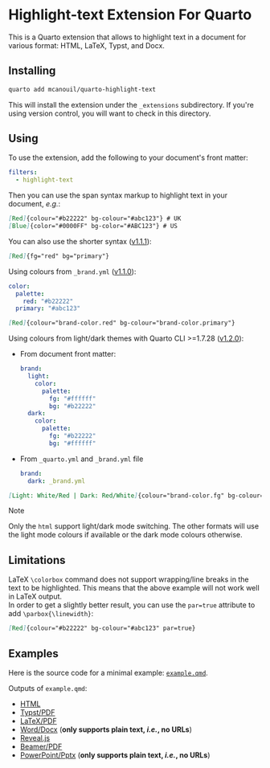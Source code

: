 # Highlight-text Extension For Quarto

This is a Quarto extension that allows to highlight text in a document for various format: HTML, LaTeX, Typst, and Docx.

## Installing

```bash
quarto add mcanouil/quarto-highlight-text
```

This will install the extension under the `_extensions` subdirectory.
If you're using version control, you will want to check in this directory.

## Using

To use the extension, add the following to your document's front matter:

```yaml
filters:
  - highlight-text
```

Then you can use the span syntax markup to highlight text in your document, *e.g.*:

```markdown
[Red]{colour="#b22222" bg-colour="#abc123"} # UK
[Blue]{color="#0000FF" bg-color="#ABC123"} # US
```

You can also use the shorter syntax ([v1.1.1](../../releases/tag/1.1.1)):

```markdown
[Red]{fg="red" bg="primary"}
```

Using colours from `_brand.yml` ([v1.1.0](../../releases/tag/1.1.0)):

```yaml
color:
  palette:
    red: "#b22222"
  primary: "#abc123"
```

```markdown
[Red]{colour="brand-color.red" bg-colour="brand-color.primary"}
```

Using colours from light/dark themes with Quarto CLI >=1.7.28 ([v1.2.0](../../releases/tag/1.2.0)):

- From document front matter:

  ```yaml
  brand:
    light:
      color:
        palette:
          fg: "#ffffff"
          bg: "#b22222"
    dark:
      color:
        palette:
          fg: "#b22222"
          bg: "#ffffff"
  ```

- From `_quarto.yml` and `_brand.yml` file

  ```yaml
  brand:
    dark: _brand.yml
  ```

```markdown
[Light: White/Red | Dark: Red/White]{colour="brand-color.fg" bg-colour="brand-color.bg"}
```

> [!NOTE]
> Only the `html` support light/dark mode switching.
> The other formats will use the light mode colours if available or the dark mode colours otherwise.

## Limitations

LaTeX `\colorbox` command does not support wrapping/line breaks in the text to be highlighted.
This means that the above example will not work well in LaTeX output.  
In order to get a slightly better result, you can use the `par=true` attribute to add `\parbox{\linewidth}`:

```markdown
[Red]{colour="#b22222" bg-colour="#abc123" par=true}
```

## Examples

Here is the source code for a minimal example: [`example.qmd`](example.qmd).

Outputs of `example.qmd`:

- [HTML](https://m.canouil.dev/quarto-highlight-text/)
- [Typst/PDF](https://m.canouil.dev/quarto-highlight-text/highlight-typst.pdf)
- [LaTeX/PDF](https://m.canouil.dev/quarto-highlight-text/highlight-latex.pdf)
- [Word/Docx](https://m.canouil.dev/quarto-highlight-text/highlight-openxml.docx) (**only supports plain text, *i.e.*, no URLs**)
- [Reveal.js](https://m.canouil.dev/quarto-highlight-text/highlight-revealjs.html)
- [Beamer/PDF](https://m.canouil.dev/quarto-highlight-text/highlight-beamer.pdf)
- [PowerPoint/Pptx](https://m.canouil.dev/quarto-highlight-text/highlight-pptx.pptx) (**only supports plain text, *i.e.*, no URLs**)
